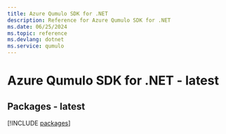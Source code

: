```yaml
---
title: Azure Qumulo SDK for .NET
description: Reference for Azure Qumulo SDK for .NET
ms.date: 06/25/2024
ms.topic: reference
ms.devlang: dotnet
ms.service: qumulo
---
```

# Azure Qumulo SDK for .NET - latest
## Packages - latest
[!INCLUDE [packages](qumulo-index.md)]